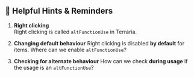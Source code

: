 ﻿## 🧠 Helpful Hints & Reminders

1. **Right clicking**  
  Right clicking is called `altFunctionUse` in Terraria.

2. **Changing default behaviour**
  Right clicking is disabled **by default** for items. Where can we enable `altFunctionUse`?

2. **Checking for alternate behaviour**
  How can we check **during usage** if the usage is an `altFunctionUse`?